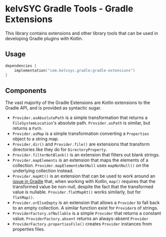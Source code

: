 # kelvSYC Gradle Tools - Gradle Extensions

This library contains extensions and other library tools that can be used in developing Gradle plugins with Kotlin.

## Usage

```kotlin
dependencies {
    implementation("com.kelvsyc.gradle:gradle-extensions")
}
```

## Components

The vast majority of the Gradle Extensions are Kotlin extensions to the Gradle API, and is provided as syntactic sugar.

* `Provider.asAbsolutePath` is a simple transformation that returns a `FileSystemLocation`'s absolute path.
  `Provider.asPath` is similar, but returns a `Path`.
* `Provider.asMap` is a simple transformation converting a `Properties` object to a string map.
* `Provider.dir()` and `Provider.file()` are extensions that transform directories like they do for `DirectoryProperty`.
* `Provider.filterNotBlank()` is an extension that filters out blank strings.
* `Provider.mapElements` is an extension that maps the elements of a collection. `Provider.mapElementsNotNull` uses
  `mapNotNull()` on the underlying collection instead.
* `Provider.mapKt()` is an extension that can be used to work around an [issue in Gradle](https://github.com/gradle/gradle/issues/12388)
  that, when working with Kotlin, `map()` requires that the transformed value be non-null, despite the fact that the
  transformed value is nullable. `Provider.flatMapKt()` works similarly, but for `flatMap()`.
* `Provider.orElseEmpty` is an extension that allows a `Provider` to fall back to an empty collection. A similar
  function exist for `Provider`s of strings.
* `ProviderFactory.ofNullable` is a simple `Provider` that returns a constant value. `ProviderFactory.absent` returns
  an always-absent `Provider`
* `ProviderFactory.propertiesFile()` creates `Provider` instances from properties files.
